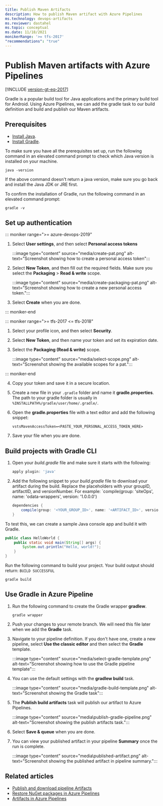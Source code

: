 ```yaml
---
title: Publish Maven Artifacts
description: How to publish Maven artifact with Azure Pipelines
ms.technology: devops-artifacts
ms.reviewer: dastahel
ms.topic: conceptual
ms.date: 11/18/2021
monikerRange: '>= tfs-2017'
"recommendations": "true"
---
```


# Publish Maven artifacts with Azure Pipelines

[!INCLUDE [version-gt-eq-2017](../../includes/version-gt-eq-2017.md)]

Gradle is a popular build tool for Java applications and the primary build tool for Android. Using Azure Pipelines, we can add the gradle task to our build definition and build and publish our Maven artifacts.

## Prerequisites

- [Install Java](https://www.oracle.com/technetwork/java/javase/downloads/index.html).
- [Install Gradle](https://gradle.org/install/).

To make sure you have all the prerequisites set up, run the following command in an elevated command prompt to check which Java version is installed on your machine.

```Command
java -version
```

If the above command doesn't return a java version, make sure you go back and install the Java JDK or JRE first. 

To confirm the installation of Gradle, run the following command in an elevated command prompt:

```Command
gradle -v
```

## Set up authentication

::: moniker range=">= azure-devops-2019"

1. Select **User settings**, and then select **Personal access tokens**

    :::image type="content" source="media/create-pat.png" alt-text="Screenshot showing how to create a personal access token":::

2. Select **New Token**, and then fill out the required fields. Make sure you select the **Packaging** > **Read & write** scope. 

    :::image type="content" source="media/create-packaging-pat.png" alt-text="Screenshot showing how to create a new personal access token.":::  

3. Select **Create** when you are done.

::: moniker-end

::: moniker range=">= tfs-2017 <= tfs-2018"

1. Select your profile icon, and then select **Security**.

2. Select **New Token**, and then name your token and set its expiration date. 

3. Select the **Packaging (Read & write)** scope.

    :::image type="content" source="media/select-scope.png" alt-text="Screenshot showing the available scopes for a pat.":::

::: moniker-end

4. Copy your token and save it in a secure location.

5. Create a new file in your `.gradle` folder and name it **gradle.properties**. The path to your gradle folder is usually in `%INSTALLPATH%/gradle/user/home/.gradle/`.

6. Open the **gradle.properties** file with a text editor and add the following snippet:

    ```
    vstsMavenAccessToken=<PASTE_YOUR_PERSONAL_ACCESS_TOKEN_HERE>
    ```

7. Save your file when you are done.

## Build projects with Gradle CLI

1. Open your *build.gradle* file and make sure it starts with the following:

    ```groovy
    apply plugin: 'java'
    ```

1. Add the following snippet to your *build.gradle* file to download your artifact during the build. Replace the placeholders with your groupID, artifactID, and versionNumber. For example: `compile(group: 'siteOps', name: 'odata-wrappers', version: '1.0.0.0')

    ```groovy
    dependencies { 
        compile(group: '<YOUR_GROUP_ID>', name: '<ARTIFACT_ID>', version: '<VERSION_NUMBER>')  
    } 
    ```   

To test this, we can create a sample Java console app and build it with Gradle.

```java
public class HelloWorld { 
    public static void main(String[] args) { 
        System.out.println("Hello, world!"); 
    } 
} 
```

Run the following command to build your project. Your build output should return: `BUILD SUCCESSFUL`

```Command
gradle build
```

## Use Gradle in Azure Pipeline

1. Run the following command to create the Gradle wrapper **gradlew**. 

    ```cli
    gradle wrapper
    ```

1. Push your changes to your remote branch. We will need this file later when we add the **Gradle** task.

1. Navigate to your pipeline definition. If you don't have one, create a new pipeline, select **Use the classic editor** and then select the **Gradle** template. 

    :::image type="content" source="media/select-gradle-template.png" alt-text="Screenshot showing how to use the Gradle pipeline template":::

1. You can use the default settings with the **gradlew build** task.

    :::image type="content" source="media/gradle-build-template.png" alt-text="Screenshot showing the Gradle task":::

1. The **Publish build artifacts** task will publish our artifact to Azure Pipelines.

    :::image type="content" source="media\publish-gradle-pipeline.png" alt-text="Screenshot showing the publish artifacts task.":::

1. Select **Save & queue** when you are done.

1. You can view your published artifact in your pipeline **Summary** once the run is complete.

    :::image type="content" source="media\published-artifact.png" alt-text="Screenshot showing the published artifact in pipeline summary.":::

## Related articles

- [Publish and download pipeline Artifacts](./pipeline-artifacts.md)
- [Restore NuGet packages in Azure Pipelines](../packages/nuget-restore.md)
- [Artifacts in Azure Pipelines](./build-artifacts.md)